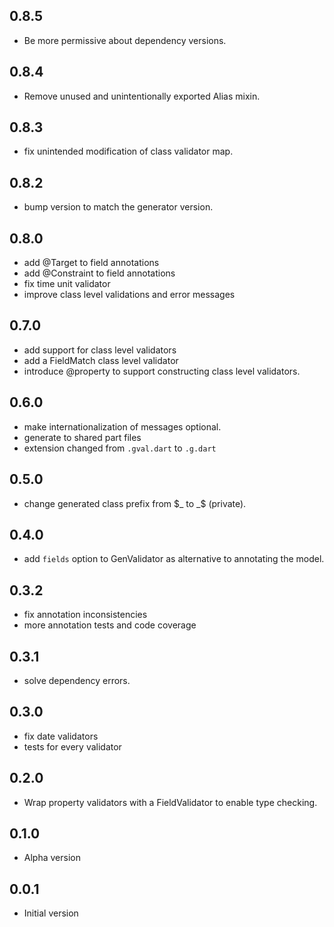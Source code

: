 ## 0.8.5
 - Be more permissive about dependency versions.
 
## 0.8.4
 - Remove unused and unintentionally exported Alias mixin.
 
## 0.8.3
 - fix unintended modification of class validator map.

## 0.8.2
 - bump version to match the generator version.

## 0.8.0

 - add @Target to field annotations
 - add @Constraint to field annotations
 - fix time unit validator
 - improve class level validations and error messages

## 0.7.0
- add support for class level validators
- add a FieldMatch class level validator
- introduce @property to support constructing class level validators.

## 0.6.0
- make internationalization of messages optional.
- generate to shared part files
- extension changed from `.gval.dart` to `.g.dart`

## 0.5.0

- change generated class prefix from $_ to _$ (private).

## 0.4.0

- add `fields` option to GenValidator as alternative to annotating the model.

## 0.3.2

- fix annotation inconsistencies
- more annotation tests and code coverage

## 0.3.1

- solve dependency errors.

## 0.3.0

- fix date validators
- tests for every validator

## 0.2.0

- Wrap property validators with a FieldValidator to enable type checking.

## 0.1.0

- Alpha version

## 0.0.1

- Initial version
